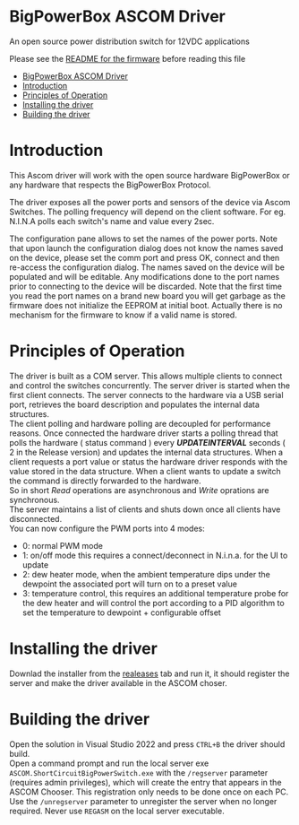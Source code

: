 ﻿# BigPowerBox ASCOM Driver
An open source power distribution switch for 12VDC applications

Please see the [README for the firmware](https://github.com/MichelMoriniaux/BigPowerBox/blob/main/Arduino/BigPowerBox/README.md) before reading this file

- [BigPowerBox ASCOM Driver](#bigpowerbox-ascom-driver)
- [Introduction](#introduction)
- [Principles of Operation](#principles-of-operation)
- [Installing the driver](#installing-the-driver)
- [Building the driver](#building-the-driver)

# Introduction
This Ascom driver will work with the open source hardware BigPowerBox or any hardware that respects the BigPowerBox Protocol.

The driver exposes all the power ports and sensors of the device via Ascom Switches. The polling frequency will depend on the client software. For eg. N.I.N.A polls each switch's name and value every 2sec.

The configuration pane allows to set the names of the power ports. Note that upon launch the configuration dialog does not know the names saved on the device, please set the comm port and press OK, connect and then re-access the configuration dialog. The names saved on the device will be populated and will be editable. Any modifications done to the port names prior to connecting to the device will be discarded. Note that the first time you read the port names on a brand new board you will get garbage as the firmware does not initialize the EEPROM at initial boot. Actually there is no mechanism for the firmware to know if a valid name is stored.

# Principles of Operation
The driver is built as a COM server. This allows multiple clients to connect and control the switches concurrently.
The server driver is started when the first client connects. The server connects to the hardware via a USB serial port, retrieves the board description and populates the internal data structures.  
The client polling and hardware polling are decoupled for performance reasons. Once connected the hardware driver starts a polling thread that polls the hardware ( status command ) every ***UPDATEINTERVAL*** seconds ( 2 in the Release version) and updates the internal data structures. When a client requests a port value or status the hardware driver responds with the value stored in the data structure. When a client wants to update a switch the command is directly forwarded to the hardware.  
So in short *Read* operations are asynchronous and *Write* oprations are synchronous.  
The server maintains a list of clients and shuts down once all clients have disconnected.  
You can now configure the PWM ports into 4 modes:
- 0: normal PWM mode
- 1: on/off mode this requires a connect/deconnect in N.i.n.a. for the UI to update
- 2: dew heater mode, when the ambient temperature dips under the dewpoint the associated port will turn on to a preset value
- 3: temperature control, this requires an additional temperature probe for the dew heater and will control the port according to a PID algorithm to set the temperature to dewpoint + configurable offset


# Installing the driver 
Downlad the installer from the [realeases](https://github.com/MichelMoriniaux/BigPowerBox/releases) tab and run it, it should register the server and make the driver available in the ASCOM choser. 

# Building the driver
Open the solution in Visual Studio 2022 and press `CTRL+B` the driver should build.  
Open a command prompt and run the local server exe `ASCOM.ShortCircuitBigPowerSwitch.exe` with the `/regserver` parameter (requires admin privileges), which will create the entry that appears in the ASCOM Chooser. This registration only needs to be done once on each PC. Use the `/unregserver` parameter to unregister the server when no longer required. Never use `REGASM` on the local server executable.
